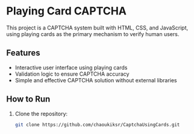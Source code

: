 # Playing Card CAPTCHA

This project is a CAPTCHA system built with HTML, CSS, and JavaScript, using playing cards as the primary mechanism to verify human users.

## Features
- Interactive user interface using playing cards
- Validation logic to ensure CAPTCHA accuracy
- Simple and effective CAPTCHA solution without external libraries

## How to Run
1. Clone the repository:
   ```bash
   git clone https://github.com/chaoukiksr/CaptchaUsingCards.git
